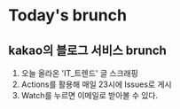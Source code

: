 # Today's brunch
## kakao의 블로그 서비스 brunch
1. 오늘 올라온 'IT_트렌드' 글 스크래핑  
2. Actions를 활용해 매일 23시에 Issues로 게시  
3. Watch를 누르면 이메일로 받아볼 수 있다.
